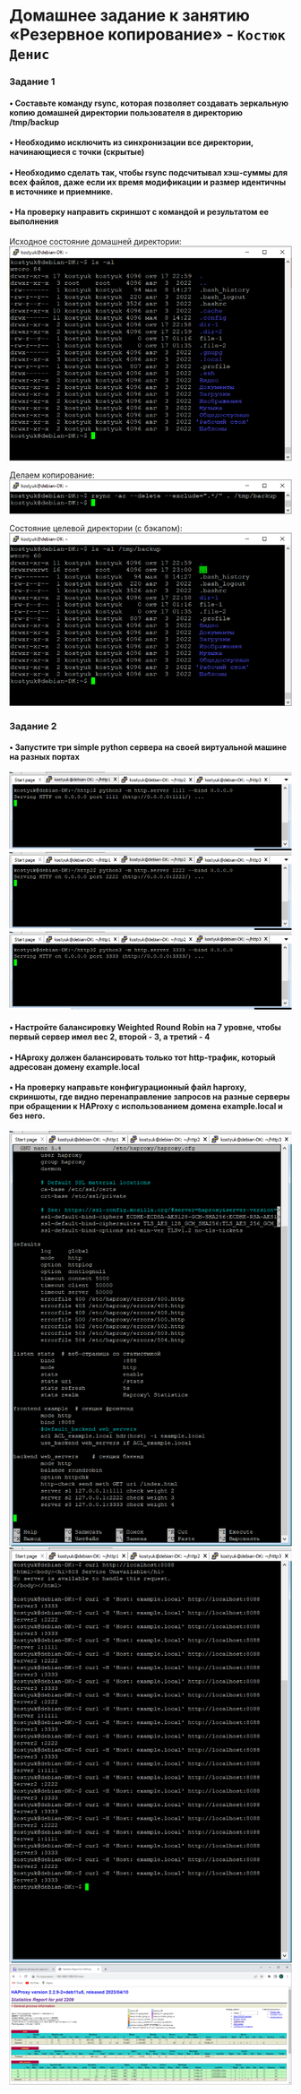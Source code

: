 # Домашнее задание к занятию «Резервное копирование» - `Костюк Денис`

### Задание 1
#### •	Составьте команду rsync, которая позволяет создавать зеркальную копию домашней директории пользователя в директорию /tmp/backup
#### •	Необходимо исключить из синхронизации все директории, начинающиеся с точки (скрытые)
#### •	Необходимо сделать так, чтобы rsync подсчитывал хэш-суммы для всех файлов, даже если их время модификации и размер идентичны в источнике и приемнике.
#### •	На проверку направить скриншот с командой и результатом ее выполнения

Исходное состояние домашней директории:
![Скрин1](https://github.com/denniskostyuk/rsync/blob/main/task_11.png)

Делаем копирование:
![Скрин2](https://github.com/denniskostyuk/rsync/blob/main/task_12.png)
   
Состояние целевой директории (с бэкапом):
![Скрин3](https://github.com/denniskostyuk/rsync/blob/main/task_13.png)


### Задание 2
#### •	Запустите три simple python сервера на своей виртуальной машине на разных портах
![Скрин6](https://github.com/denniskostyuk/balans/blob/main/task_21.png)
![Скрин7](https://github.com/denniskostyuk/balans/blob/main/task_22.png)
![Скрин8](https://github.com/denniskostyuk/balans/blob/main/task_23.png)
#### •	Настройте балансировку Weighted Round Robin на 7 уровне, чтобы первый сервер имел вес 2, второй - 3, а третий - 4
#### •	HAproxy должен балансировать только тот http-трафик, который адресован домену example.local
#### •	На проверку направьте конфигурационный файл haproxy, скриншоты, где видно перенаправление запросов на разные серверы при обращении к HAProxy c использованием домена example.local и без него.
![Скрин9](https://github.com/denniskostyuk/balans/blob/main/task_24.png)
![Скрин10](https://github.com/denniskostyuk/balans/blob/main/task_25.png)
![Скрин11](https://github.com/denniskostyuk/balans/blob/main/task_26.png)
